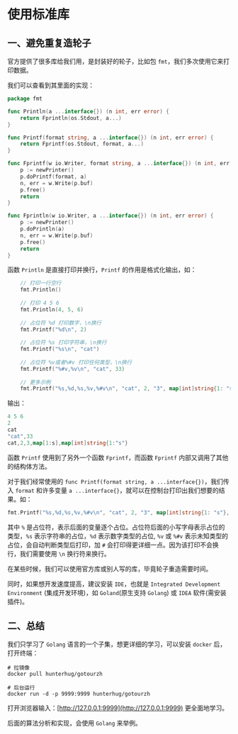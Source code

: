 # 使用标准库

## 一、避免重复造轮子

官方提供了很多库给我们用，是封装好的轮子，比如包 `fmt`，我们多次使用它来打印数据。

我们可以查看到其里面的实现：

```go
package fmt

func Println(a ...interface{}) (n int, err error) {
	return Fprintln(os.Stdout, a...)
}

func Printf(format string, a ...interface{}) (n int, err error) {
	return Fprintf(os.Stdout, format, a...)
}

func Fprintf(w io.Writer, format string, a ...interface{}) (n int, err error) {
	p := newPrinter()
	p.doPrintf(format, a)
	n, err = w.Write(p.buf)
	p.free()
	return
}

func Fprintln(w io.Writer, a ...interface{}) (n int, err error) {
	p := newPrinter()
	p.doPrintln(a)
	n, err = w.Write(p.buf)
	p.free()
	return
}
```

函数 `Println` 是直接打印并换行，`Printf` 的作用是格式化输出，如：

```go
	// 打印一行空行
	fmt.Println()
	
	// 打印 4 5 6
	fmt.Println(4, 5, 6)
	
	// 占位符 %d 打印数字，\n换行
	fmt.Printf("%d\n", 2)
	
	// 占位符 %s 打印字符串，\n换行
	fmt.Printf("%s\n", "cat")
	
	// 占位符 %v或者%#v 打印任何类型，\n换行
	fmt.Printf("%#v,%v\n", "cat", 33)
	
	// 更多示例
	fmt.Printf("%s,%d,%s,%v,%#v\n", "cat", 2, "3", map[int]string{1: "s"}, map[int]string{1: "s"})
```

输出：

```go
4 5 6
2
cat
"cat",33
cat,2,3,map[1:s],map[int]string{1:"s"}
```

函数 `Printf` 使用到了另外一个函数 `Fprintf`，而函数 `Fprintf` 内部又调用了其他的结构体方法。

对于我们经常使用的 `func Printf(format string, a ...interface{})`，我们传入 `format` 和许多变量 `a ...interface{}`，就可以在控制台打印出我们想要的结果。如：

```go
fmt.Printf("%s,%d,%s,%v,%#v\n", "cat", 2, "3", map[int]string{1: "s"}, map[int]string{1: "s"})
```

其中 `%` 是占位符，表示后面的变量逐个占位。占位符后面的小写字母表示占位的类型，`%s` 表示字符串的占位，`%d` 表示数字类型的占位, `%v` 或 `%#v` 表示未知类型的占位，会自动判断类型后打印，加 `#` 会打印得更详细一点。因为该打印不会换行，我们需要使用 `\n` 换行符来换行。


在某些时候，我们可以使用官方库或别人写的库，毕竟轮子重造需要时间。

同时，如果想开发速度提高，建议安装 `IDE`，也就是 `Integrated Development Environment` (集成开发环境)，如 `Goland`(原生支持 `Golang`) 或 `IDEA` 软件(需安装插件)。

## 二、总结

我们只学习了 `Golang` 语言的一个子集，想更详细的学习，可以安装 `docker` 后，打开终端：

```
# 拉镜像
docker pull hunterhug/gotourzh

# 后台运行
docker run -d -p 9999:9999 hunterhug/gotourzh
```

打开浏览器输入：[http://127.0.0.1:9999](http://127.0.0.1:9999) 更全面地学习。

后面的算法分析和实现，会使用 `Golang` 来举例。
